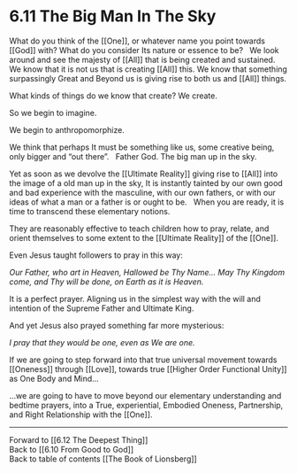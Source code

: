 # 6.11 The Big Man In The Sky

What do you think of the [[One]], or whatever name you point towards [[God]] with? What do you consider Its nature or essence to be? 
 
We look around and see the majesty of [[All]] that is being created and sustained. We know that it is not us that is creating [[All]] this. We know that something surpassingly Great and Beyond us is giving rise to both us and [[All]] things. 

What kinds of things do we know that create? We create. 

So we begin to imagine. 

We begin to anthropomorphize. 

We think that perhaps It must be something like us, some creative being, only bigger and “out there”. 
 
Father God. The big man up in the sky.

Yet as soon as we devolve the [[Ultimate Reality]] giving rise to [[All]] into the image of a old man up in the sky, It is instantly tainted by our own good and bad experience with the masculine, with our own fathers, or with our ideas of what a man or a father is or ought to be. 
 
When you are ready, it is time to transcend these elementary notions. 

They are reasonably effective to teach children how to pray, relate, and orient themselves to some extent to the [[Ultimate Reality]] of the [[One]]. 

Even Jesus taught followers to pray in this way: 

_Our Father, who art in Heaven, Hallowed be Thy Name... May Thy Kingdom come, and Thy will be done, on Earth as it is Heaven._  

It is a perfect prayer. Aligning us in the simplest way with the will and intention of the Supreme Father and Ultimate King. 

And yet Jesus also prayed something far more mysterious: 

_I pray that they would be one, even as We are one._

If we are going to step forward into that true universal movement towards [[Oneness]] through [[Love]], towards true [[Higher Order Functional Unity]] as One Body and Mind... 

...we are going to have to move beyond our elementary understanding and bedtime prayers, into a True, experiential, Embodied Oneness, Partnership, and Right Relationship with the [[One]].  

___

Forward to [[6.12 The Deepest Thing]]          
Back to [[6.10 From Good to God]]          
Back to table of contents [[The Book of Lionsberg]]  


